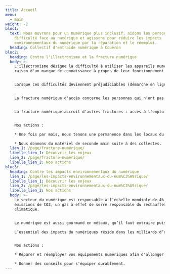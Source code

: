 ```yaml
---
title: Accueil
menu:
  - main
weight: -2
bloc1:
  text: Nous œuvrons pour un numérique plus inclusif, aidons les personnes en
    difficulté face au numérique et agissons pour réduire les impacts
    environnementaux du numérique par la réparation et le réemploi.
  heading: Collectif d'entraide numérique à Couëron
bloc2:
  heading: Contre l'illectronisme et la fracture numérique
  body: >-
    L'illectronisme désigne la difficulté à utiliser les appareils numériques en
    raison d'un manque de connaissance à propos de leur fonctionnement.


    Lorsque ces difficultés deviennent préjudiciables (démarche en ligne) on parle alors de fracture numérique d'usage.


    La fracture numérique d'accès concerne les personnes qui n'ont pas l'équipement numérique adéquate, ou des difficultés de connexions (zone blanche).  


    La fracture numérique accroit d'autres fractures : accès à l'emploi, à la formation, aux soins; et créé de l'exclusion.


    Nos actions :

    * Une fois par mois, nous tenons une permanence dans les locaux du Centre Pierre Legendre afin d'aider dans les usages.

    *﻿ Nous donnons du matériel de seconde main suite à des collectes.
  lien_1: /page/fracture-numérique/
  libelle_lien_1: Découvrir les enjeux
  lien_2: /page/fracture-numérique/
  libelle_lien_2: Nos actions
bloc3:
  heading: Contre les impacts environnementaux du numérique
  lien_1: /page/les-impacts-environnementaux-du-num%C3%A9rique/
  libelle_lien_1: Découvrir les enjeux
  lien_2: /page/les-impacts-environnementaux-du-num%C3%A9rique/
  libelle_lien_2: Nos actions
  body: >-
    L﻿e secteur du numérique est responsable à l’échelle mondiale de 4% des
    émissions de CO2, un gaz à effet de serre responsable du réchauffement
    climatique.


    L﻿e numérique est aussi gourmand en métaux, qu’il faut extraire puis purifier à l’aide de nombreux produits chimiques. Ces métaux, une fois qu’ils se retrouvent dans les circuits imprimés, sont difficilement récupérables et recyclables. Ils sont pourtant aussi nécessaire à d’autres secteurs d’activités importants, comme celui des énergies renouvelables nécessaire à la transition écologique. A terme, c’est s’exposer à des risques de pénuries.

    L’essentiel des impacts du numériques réside dans les milliards d’objets numériques la planète : nos TV, smartphones, ordinateurs, console de jeux, robots de cuisine etc…


    Nos actions : 

    * Réparer et réemployer vos équipements numériques afin d'allonger leur durée de vie.

    *﻿ Donner des conseils pour s'équiper durablement.
---
```

